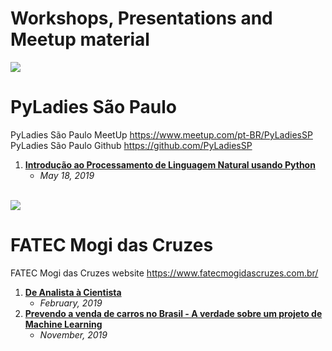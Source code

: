# Workshops, Presentations and Meetup material


<img src="https://avatars3.githubusercontent.com/u/15222534?s=200&v=4" data-canonical-src="https://avatars3.githubusercontent.com/u/15222534?s=200&v=4" />

# PyLadies São Paulo

PyLadies São Paulo MeetUp https://www.meetup.com/pt-BR/PyLadiesSP <br>
PyLadies São Paulo Github https://github.com/PyLadiesSP

 1. **[Introdução ao Processamento de Linguagem Natural usando Python](https://github.com/jcabralc/workshops_presentations_material/tree/master/PyLadies_SP/Intro_NLP_Python)**
      - *May 18, 2019*
     
<br>    
<img src="https://www.fatecmogidascruzes.com.br/images/logo_colorido.svg" data-canonical-src="https://www.fatecmogidascruzes.com.br/images/logo_colorido.svg" />

# FATEC Mogi das Cruzes

FATEC Mogi das Cruzes website https://www.fatecmogidascruzes.com.br/ <br>

 1. **[De Analista à Cientista](https://github.com/jcabralc/workshops_presentations_material/blob/master/FATEC_Mogi_das_Cruzes/022019-de_Analista_a_Cientista/Apre_FATEC_022019.pdf)**
      - *February, 2019*
 2. **[Prevendo a venda de carros no Brasil - A verdade sobre um projeto de
Machine Learning](https://github.com/jcabralc/workshops_presentations_material/blob/master/FATEC_Mogi_das_Cruzes/112019-Prevendo_venda_de_carros_Brasil/Apre_FATEC_RADAR_112019.pdf)**
      - *November, 2019*
